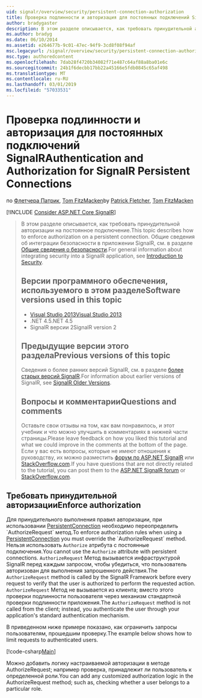 ```yaml
---
uid: signalr/overview/security/persistent-connection-authorization
title: Проверка подлинности и авторизация для постоянных подключений SignalR | Документация Майкрософт
author: bradygaster
description: В этом разделе описывается, как требовать принудительной авторизации на постоянное подключение. Общие сведения об интеграции безопасности в приложении SignalR...
ms.author: bradyg
ms.date: 06/10/2014
ms.assetid: e264677b-9c01-47ec-94f9-3cd8f08f94af
msc.legacyurl: /signalr/overview/security/persistent-connection-authorization
msc.type: authoredcontent
ms.openlocfilehash: 7dab28f4720b34082f71e487c64af88a8ba01e6c
ms.sourcegitcommit: 24b1f6decbb17bb22a45166e5fdb0845c65af498
ms.translationtype: MT
ms.contentlocale: ru-RU
ms.lasthandoff: 03/01/2019
ms.locfileid: "57033531"
---
```

<a name="authentication-and-authorization-for-signalr-persistent-connections"></a><span data-ttu-id="3c746-104">Проверка подлинности и авторизация для постоянных подключений SignalR</span><span class="sxs-lookup"><span data-stu-id="3c746-104">Authentication and Authorization for SignalR Persistent Connections</span></span>
====================
<span data-ttu-id="3c746-105">по [Флетчера Патрик](https://github.com/pfletcher), [Tom FitzMacken](https://github.com/tfitzmac)</span><span class="sxs-lookup"><span data-stu-id="3c746-105">by [Patrick Fletcher](https://github.com/pfletcher), [Tom FitzMacken](https://github.com/tfitzmac)</span></span>

[!INCLUDE [Consider ASP.NET Core SignalR](~/includes/signalr/signalr-version-disambiguation.md)]

> <span data-ttu-id="3c746-106">В этом разделе описывается, как требовать принудительной авторизации на постоянное подключение.</span><span class="sxs-lookup"><span data-stu-id="3c746-106">This topic describes how to enforce authorization on a persistent connection.</span></span> <span data-ttu-id="3c746-107">Общие сведения об интеграции безопасности в приложении SignalR, см. в разделе [Общие сведения о безопасности](introduction-to-security.md).</span><span class="sxs-lookup"><span data-stu-id="3c746-107">For general information about integrating security into a SignalR application, see [Introduction to Security](introduction-to-security.md).</span></span>
>
> ## <a name="software-versions-used-in-this-topic"></a><span data-ttu-id="3c746-108">Версии программного обеспечения, используемого в этом разделе</span><span class="sxs-lookup"><span data-stu-id="3c746-108">Software versions used in this topic</span></span>
>
>
> - [<span data-ttu-id="3c746-109">Visual Studio 2013</span><span class="sxs-lookup"><span data-stu-id="3c746-109">Visual Studio 2013</span></span>](https://my.visualstudio.com/Downloads?q=visual%20studio%202013)
> - <span data-ttu-id="3c746-110">.NET 4.5</span><span class="sxs-lookup"><span data-stu-id="3c746-110">.NET 4.5</span></span>
> - <span data-ttu-id="3c746-111">SignalR версии 2</span><span class="sxs-lookup"><span data-stu-id="3c746-111">SignalR version 2</span></span>
>
>
>
> ## <a name="previous-versions-of-this-topic"></a><span data-ttu-id="3c746-112">Предыдущие версии этого раздела</span><span class="sxs-lookup"><span data-stu-id="3c746-112">Previous versions of this topic</span></span>
>
> <span data-ttu-id="3c746-113">Сведения о более ранних версий SignalR, см. в разделе [более старых версий SignalR](../older-versions/index.md).</span><span class="sxs-lookup"><span data-stu-id="3c746-113">For information about earlier versions of SignalR, see [SignalR Older Versions](../older-versions/index.md).</span></span>
>
> ## <a name="questions-and-comments"></a><span data-ttu-id="3c746-114">Вопросы и комментарии</span><span class="sxs-lookup"><span data-stu-id="3c746-114">Questions and comments</span></span>
>
> <span data-ttu-id="3c746-115">Оставьте свои отзывы на том, как вам понравилось, и этот учебник и что можно улучшить в комментариях в нижней части страницы.</span><span class="sxs-lookup"><span data-stu-id="3c746-115">Please leave feedback on how you liked this tutorial and what we could improve in the comments at the bottom of the page.</span></span> <span data-ttu-id="3c746-116">Если у вас есть вопросы, которые не имеют отношения к руководству, их можно разместить [форум по ASP.NET SignalR](https://forums.asp.net/1254.aspx/1?ASP+NET+SignalR) или [StackOverflow.com](http://stackoverflow.com/).</span><span class="sxs-lookup"><span data-stu-id="3c746-116">If you have questions that are not directly related to the tutorial, you can post them to the [ASP.NET SignalR forum](https://forums.asp.net/1254.aspx/1?ASP+NET+SignalR) or [StackOverflow.com](http://stackoverflow.com/).</span></span>


## <a name="enforce-authorization"></a><span data-ttu-id="3c746-117">Требовать принудительной авторизации</span><span class="sxs-lookup"><span data-stu-id="3c746-117">Enforce authorization</span></span>

<span data-ttu-id="3c746-118">Для принудительного выполнения правил авторизации, при использовании [PersistentConnection](https://msdn.microsoft.com/library/microsoft.aspnet.signalr.persistentconnection(v=vs.111).aspx) необходимо переопределить `AuthorizeRequest` метод.</span><span class="sxs-lookup"><span data-stu-id="3c746-118">To enforce authorization rules when using a [PersistentConnection](https://msdn.microsoft.com/library/microsoft.aspnet.signalr.persistentconnection(v=vs.111).aspx) you must override the `AuthorizeRequest` method.</span></span> <span data-ttu-id="3c746-119">Нельзя использовать `Authorize` атрибута с постоянные подключения.</span><span class="sxs-lookup"><span data-stu-id="3c746-119">You cannot use the `Authorize` attribute with persistent connections.</span></span> <span data-ttu-id="3c746-120">`AuthorizeRequest` Метод вызывается инфраструктурой SignalR перед каждым запросом, чтобы убедиться, что пользователь авторизован для выполнения запрошенного действия.</span><span class="sxs-lookup"><span data-stu-id="3c746-120">The `AuthorizeRequest` method is called by the SignalR Framework before every request to verify that the user is authorized to perform the requested action.</span></span> <span data-ttu-id="3c746-121">`AuthorizeRequest` Метод не вызывается из клиента; вместо этого проверки подлинности пользователя через механизм стандартной проверки подлинности приложения.</span><span class="sxs-lookup"><span data-stu-id="3c746-121">The `AuthorizeRequest` method is not called from the client; instead, you authenticate the user through your application's standard authentication mechanism.</span></span>

<span data-ttu-id="3c746-122">В приведенном ниже примере показано, как ограничить запросы пользователям, прошедшим проверку.</span><span class="sxs-lookup"><span data-stu-id="3c746-122">The example below shows how to limit requests to authenticated users.</span></span>

[!code-csharp[Main](persistent-connection-authorization/samples/sample1.cs)]

<span data-ttu-id="3c746-123">Можно добавить логику настраиваемой авторизации в методе AuthorizeRequest; например проверка, принадлежит ли пользователь к определенной роли.</span><span class="sxs-lookup"><span data-stu-id="3c746-123">You can add any customized authorization logic in the AuthorizeRequest method; such as, checking whether a user belongs to a particular role.</span></span>
